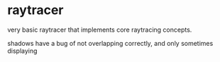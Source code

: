 # raytracer
very basic raytracer that implements core raytracing concepts.

shadows have a bug of not overlapping correctly, and only sometimes displaying
